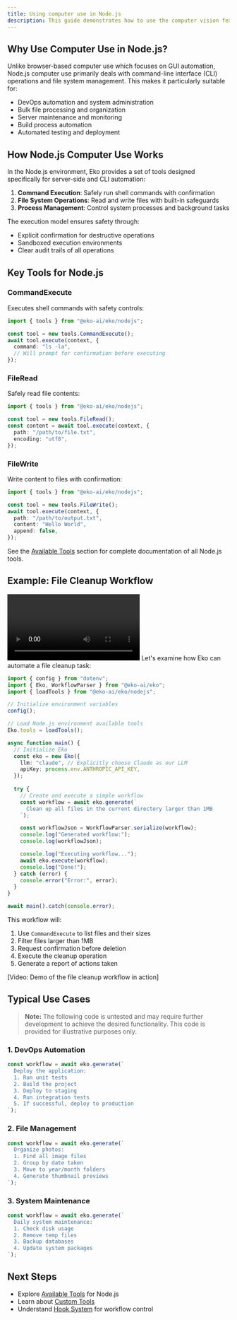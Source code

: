 ```yaml
---
title: Using computer use in Node.js
description: This guide demonstrates how to use the computer vision feature with a headless browser in a Node.js environment.
---
```


## Why Use Computer Use in Node.js?

Unlike browser-based computer use which focuses on GUI automation, Node.js computer use primarily deals with command-line interface (CLI) operations and file system management. This makes it particularly suitable for:

- DevOps automation and system administration
- Bulk file processing and organization
- Server maintenance and monitoring
- Build process automation
- Automated testing and deployment

## How Node.js Computer Use Works

In the Node.js environment, Eko provides a set of tools designed specifically for server-side and CLI automation:

1. **Command Execution**: Safely run shell commands with confirmation
2. **File System Operations**: Read and write files with built-in safeguards
3. **Process Management**: Control system processes and background tasks

The execution model ensures safety through:

- Explicit confirmation for destructive operations
- Sandboxed execution environments
- Clear audit trails of all operations

## Key Tools for Node.js

### CommandExecute

Executes shell commands with safety controls:

```typescript
import { tools } from "@eko-ai/eko/nodejs";

const tool = new tools.CommandExecute();
await tool.execute(context, {
  command: "ls -la",
  // Will prompt for confirmation before executing
});
```

### FileRead

Safely read file contents:

```typescript
import { tools } from "@eko-ai/eko/nodejs";

const tool = new tools.FileRead();
const content = await tool.execute(context, {
  path: "/path/to/file.txt",
  encoding: "utf8",
});
```

### FileWrite

Write content to files with confirmation:

```typescript
import { tools } from "@eko-ai/eko/nodejs";

const tool = new tools.FileWrite();
await tool.execute(context, {
  path: "/path/to/output.txt",
  content: "Hello World",
  append: false,
});
```

See the [Available Tools](/docs/tools/available#nodejs) section for complete documentation of all Node.js tools.

## Example: File Cleanup Workflow

<video controls>
  <source src="/docs/computer_use.mp4" />
</video>
Let's examine how Eko can automate a file cleanup task:

```typescript
import { config } from "dotenv";
import { Eko, WorkflowParser } from "@eko-ai/eko";
import { loadTools } from "@eko-ai/eko/nodejs";

// Initialize environment variables
config();

// Load Node.js environment available tools
Eko.tools = loadTools();

async function main() {
  // Initialize Eko
  const eko = new Eko({
    llm: "claude", // Explicitly choose Claude as our LLM
    apiKey: process.env.ANTHROPIC_API_KEY,
  });
  
  try {
    // Create and execute a simple workflow
    const workflow = await eko.generate(`
      Clean up all files in the current directory larger than 1MB
    `);

    const workflowJson = WorkflowParser.serialize(workflow);
    console.log("Generated workflow:");
    console.log(workflowJson);

    console.log("Executing workflow...");
    await eko.execute(workflow);
    console.log("Done!");
  } catch (error) {
    console.error("Error:", error);
  }
}

await main().catch(console.error);
```

This workflow will:

1. Use `CommandExecute` to list files and their sizes
2. Filter files larger than 1MB
3. Request confirmation before deletion
4. Execute the cleanup operation
5. Generate a report of actions taken

[Video: Demo of the file cleanup workflow in action]

## Typical Use Cases

> **Note:** The following code is untested and may require further development to achieve the desired functionality. This code is provided for illustrative purposes only.

### 1. DevOps Automation

```typescript
const workflow = await eko.generate(`
  Deploy the application:
  1. Run unit tests
  2. Build the project
  3. Deploy to staging
  4. Run integration tests
  5. If successful, deploy to production
`);
```

### 2. File Management

```typescript
const workflow = await eko.generate(`
  Organize photos:
  1. Find all image files
  2. Group by date taken
  3. Move to year/month folders
  4. Generate thumbnail previews
`);
```

### 3. System Maintenance

```typescript
const workflow = await eko.generate(`
  Daily system maintenance:
  1. Check disk usage
  2. Remove temp files
  3. Backup databases
  4. Update system packages
`);
```

## Next Steps

- Explore [Available Tools](/docs/tools/available#nodejs) for Node.js
- Learn about [Custom Tools](/docs/tools/custom)
- Understand [Hook System](/docs/tools/hook) for workflow control

